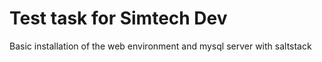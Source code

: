# Test task for Simtech Dev

Basic installation of the web environment and mysql server with saltstack

